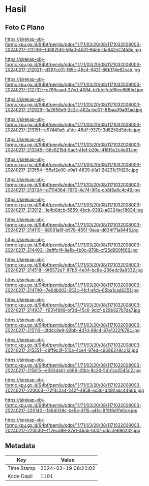 # Hasil

## Foto C Plano

https://sirekap-obj-formc.kpu.go.id/94bf/pemilu/pdpr/11/71/03/20/08/1171032008003-20240217-211736--fd382fd3-59a3-4501-94eb-0a642e27458e.jpg

https://sirekap-obj-formc.kpu.go.id/94bf/pemilu/pdpr/11/71/03/20/08/1171032008003-20240217-212021--d397cc01-f65c-49c4-9421-66b174e62cab.jpg

https://sirekap-obj-formc.kpu.go.id/94bf/pemilu/pdpr/11/71/03/20/08/1171032008003-20240217-212732--e799caad-27ed-4064-b7b5-7cb90ee8665d.jpg

https://sirekap-obj-formc.kpu.go.id/94bf/pemilu/pdpr/11/71/03/20/08/1171032008003-20240217-212929--1a2658e9-2c2c-482a-bd07-81baa39a93ad.jpg

https://sirekap-obj-formc.kpu.go.id/94bf/pemilu/pdpr/11/71/03/20/08/1171032008003-20240217-213151--e97449a5-a1de-48d7-9379-3d8250d3dcfc.jpg

https://sirekap-obj-formc.kpu.go.id/94bf/pemilu/pdpr/11/71/03/20/08/1171032008003-20240217-213345--56c9215d-5acf-4fef-b29c-418f5c2c4e01.jpg

https://sirekap-obj-formc.kpu.go.id/94bf/pemilu/pdpr/11/71/03/20/08/1171032008003-20240217-213554--55af2e00-e9a1-4839-b1a1-24231c17d20c.jpg

https://sirekap-obj-formc.kpu.go.id/94bf/pemilu/pdpr/11/71/03/20/08/1171032008003-20240217-213724--d7114364-7970-4c74-9f1e-cb8f8a6c4c48.jpg

https://sirekap-obj-formc.kpu.go.id/94bf/pemilu/pdpr/11/71/03/20/08/1171032008003-20240217-213912--1e4b0dcb-5659-4bcb-9392-a6334ec18034.jpg

https://sirekap-obj-formc.kpu.go.id/94bf/pemilu/pdpr/11/71/03/20/08/1171032008003-20240217-214110--88091a6f-b578-4651-9aea-d634f71a8445.jpg

https://sirekap-obj-formc.kpu.go.id/94bf/pemilu/pdpr/11/71/03/20/08/1171032008003-20240217-214403--2efffc4f-9e1b-4b0c-870b-cf25d960f666.jpg

https://sirekap-obj-formc.kpu.go.id/94bf/pemilu/pdpr/11/71/03/20/08/1171032008003-20240217-214518--9f6572e7-87b5-4e04-bc8e-236edc9a8332.jpg

https://sirekap-obj-formc.kpu.go.id/94bf/pemilu/pdpr/11/71/03/20/08/1171032008003-20240217-214740--7e6db002-653c-4fcf-afcb-65ba1cad6351.jpg

https://sirekap-obj-formc.kpu.go.id/94bf/pemilu/pdpr/11/71/03/20/08/1171032008003-20240217-214937--f9314899-bf3d-45c6-9dcf-b29b827b7da7.jpg

https://sirekap-obj-formc.kpu.go.id/94bf/pemilu/pdpr/11/71/03/20/08/1171032008003-20240217-215110--3fd4c8e9-92bb-4d7d-98c4-87e1022f678c.jpg

https://sirekap-obj-formc.kpu.go.id/94bf/pemilu/pdpr/11/71/03/20/08/1171032008003-20240217-215351--c8ff9c3f-510a-4ce4-97ed-c9686248cc12.jpg

https://sirekap-obj-formc.kpu.go.id/94bf/pemilu/pdpr/11/71/03/20/08/1171032008003-20240217-215815--e383dab1-c686-41ba-8c26-5db1ca2545c2.jpg

https://sirekap-obj-formc.kpu.go.id/94bf/pemilu/pdpr/11/71/03/20/08/1171032008003-20240217-220003--72f4c2a4-242f-4858-ac36-d492adc4466b.jpg

https://sirekap-obj-formc.kpu.go.id/94bf/pemilu/pdpr/11/71/03/20/08/1171032008003-20240217-220140--146d039c-be5a-4f15-a41a-9f9f8d1fe0ce.jpg

https://sirekap-obj-formc.kpu.go.id/94bf/pemilu/pdpr/11/71/03/20/08/1171032008003-20240217-220530--f12ecd89-37e1-46ab-b00f-cdccfe696232.jpg


## Metadata

| Key        | Value               |
| ---------- | ------------------- |
| Time Stamp | 2024-02-19 06:21:02 |
| Kode Dapil | 1101                |



